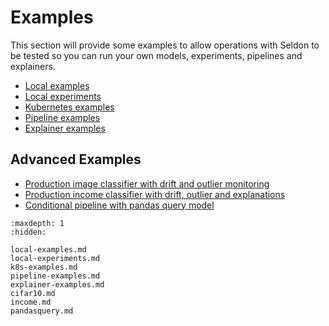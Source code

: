 # Examples

This section will provide some examples to allow operations with Seldon to be tested so you can run your own models, experiments, pipelines and explainers.

 * [Local examples](local-examples.md)
 * [Local experiments](local-experiments.md)
 * [Kubernetes examples](k8s-examples.md)
 * [Pipeline examples](pipeline-examples.md)
 * [Explainer examples](explainer-examples.md)  

## Advanced Examples

 * [Production image classifier with drift and outlier monitoring](cifar10.md)
 * [Production income classifier with drift, outlier and explanations](income.md)
 * [Conditional pipeline with pandas query model](pandasquery.md)

```{toctree}
:maxdepth: 1
:hidden:

local-examples.md
local-experiments.md
k8s-examples.md
pipeline-examples.md
explainer-examples.md
cifar10.md
income.md
pandasquery.md
```
